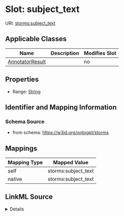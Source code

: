 

# Slot: subject_text

URI: [storms:subject_text](http://w3id.org/ontogpt/storms/subject_text)



<!-- no inheritance hierarchy -->





## Applicable Classes

| Name | Description | Modifies Slot |
| --- | --- | --- |
| [AnnotatorResult](AnnotatorResult.md) |  |  no  |







## Properties

* Range: [String](String.md)





## Identifier and Mapping Information







### Schema Source


* from schema: https://w3id.org/ontogpt/storms




## Mappings

| Mapping Type | Mapped Value |
| ---  | ---  |
| self | storms:subject_text |
| native | storms:subject_text |




## LinkML Source

<details>
```yaml
name: subject_text
from_schema: https://w3id.org/ontogpt/storms
rank: 1000
alias: subject_text
owner: AnnotatorResult
domain_of:
- AnnotatorResult
range: string

```
</details>